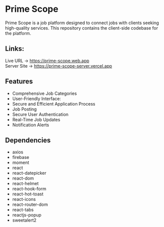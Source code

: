 # Prime Scope

Prime Scope is a job platform designed to connect jobs with clients seeking high-quality services. This repository contains the client-side codebase for the platform.

## Links:

Live URL -> https://prime-scope.web.app 
<br>
Server Site -> https://prime-scope-server.vercel.app

## Features

- Comprehensive Job Categories
- User-Friendly Interface:
- Secure and Efficient Application Process
- Job Posting 
- Secure User Authentication
- Real-Time Job Updates
- Notification Alerts

## Dependencies

- axios
- firebase
- moment
- react
- react-datepicker
- react-dom
- react-helmet
- react-hook-form
- react-hot-toast
- react-icons
- react-router-dom
- react-tabs
- reactjs-popup
- sweetalert2
